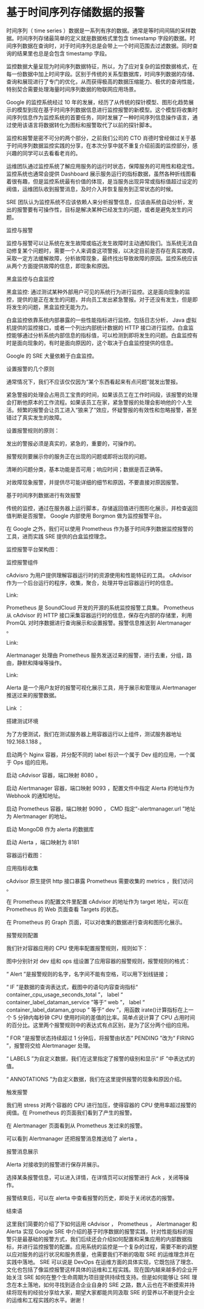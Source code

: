 # 基于时间序列存储数据的报警

时间序列（ time series ）数据是一系列有序的数据。通常是等时间间隔的采样数据。时间序列存储最简单的定义就是数据格式里包含 timestamp 字段的数据。时间序列数据在查询时，对于时间序列总是会带上一个时间范围去过滤数据。同时查询的结果里也总是会包含 timestamp 字段。



监控数据大量呈现为时间序列数据特征，所以，为了应对复杂的监控数据格式，在每一份数据中加上时间字段。区别于传统的关系型数据库，时间序列数据的存储、查询和展现进行了专门的优化，从而获得极高的数据压缩能力、极优的查询性能，特别契合需要处理海量时间序列数据的物联网应用场景。



Google 的监控系统经过 10 年的发展，经历了从传统的探针模型、图形化趋势展示的模型到现在基于时间序列数据信息进行监控报警的新模型。这个模型将收集时间序列信息作为监控系统的首要任务，同时发展了一种时间序列信息操作语言，通过使用该语言将数据转化为图标和报警取代了以前的探针脚本。



监控和报警是密不可分的两个部分，之前我们公司的 CTO 肖德时曾经做过关于基于时间序列数据监控实践的分享，在本次分享中就不重复介绍前面的监控部分，感兴趣的同学可以去看看老肖的。



运维团队通过监控系统了解应用服务的运行时状态，保障服务的可用性和稳定性。监控系统也通常会提供 Dashboard 展示服务运行的指标数据，虽然各种折线图看着很有趣，但是监控系统最有价值的体现，是当服务出现异常或指标值超过设定的阀值，运维团队收到报警消息，及时介入并恢复服务到正常状态的时候。



SRE 团队认为监控系统不应该依赖人来分析报警信息，应该由系统自动分析，发出的报警要有可操作性，目标是解决某种已经发生的问题，或者是避免发生的问题。



监控与报警



监控与报警可以让系统在发生故障或临近发生故障时主动通知我们。当系统无法自动修复某个问题时，需要一个人来调查这项警报，以决定目前是否存在真实故障，采取一定方法缓解故障，分析故障现象，最终找出导致故障的原因。监控系统应该从两个方面提供故障的信息，即现象和原因。



黑盒监控与白盒监控



黑盒监控: 通过测试某种外部用户可见的系统行为进行监控。这是面向现象的监控，提供的是正在发生的问题，并向员工发出紧急警报。对于还没有发生，但是即将发生的问题，黑盒监控无能为力。



白盒监控依靠系统内部暴露的一些性能指标进行监控。包括日志分析， Java 虚拟机提供的监控接口，或者一个列出内部统计数据的 HTTP 接口进行监控。白盒监控能够通过分析系统内部信息的指标值，可以检测到即将发生的问题。白盒监控有时是面向现象的，有时是面向原因的，这个取决于白盒监控提供的信息。



Google 的 SRE 大量依赖于白盒监控。



设置报警的几个原则



通常情况下，我们不应该仅仅因为“某个东西看起来有点问题”就发出警报。



紧急警报的处理会占用员工宝贵的时间，如果该员工在工作时间段，该报警的处理会打断他原本的工作流程。如果该员工在家，紧急警报的处理会影响他的个人生活。频繁的报警会让员工进入“狼来了”效应，怀疑警报的有效性和忽略报警，甚至错过了真实发生的故障。



设置报警规则的原则：



发出的警报必须是真实的，紧急的，重要的，可操作的。



报警规则要展示你的服务正在出现的问题或即将出现的问题。



清晰的问题分类，基本功能是否可用；响应时间；数据是否正确等。



对故障现象报警，并提供尽可能详细的细节和原因，不要直接对原因报警。



基于时间序列数据进行有效报警

传统的监控，通过在服务器上运行脚本，存储返回值进行图形化展示，并检查返回值判断是否报警。 Google 内部使用 Borgmon 做为监控报警平台。



在 Google 之外，我们可以使用 Prometheus 作为基于时间序列数据监控报警的工具，进而实践 SRE 提供的白盒监控理念。



监控报警平台架构图：







监控报警组件



cAdvisro 为用户提供理解容器运行时的资源使用和性能特征的工具。 cAdvisor 作为一个后台运行的程序，收集，聚合，处理并导出容器运行时的信息。



Link:



Prometheus 是 SoundCloud 开发的开源的系统监控报警工具集。 Prometheus 从 cAdvisor 的 HTTP 接口采集容器运行时的信息，保存在内部的存储里，利用 PromQL 对时序数据进行查询展示和设置报警。报警信息推送到 Alertmanager 。



Link:



Alertmanager 处理由 Prometheus 服务发送过来的报警，进行去重，分组，路由，静默和降噪等操作。



Link:



Alerta 是一个用户友好的报警可视化展示工具，用于展示和管理从 Alertmanager 推送过来的报警数据。



Link ：



搭建测试环境

为了方便测试，我们在测试服务器上用容器运行以上组件，测试服务器地址 192.168.1.188 。



启动两个 Nginx 容器，并分配不同的 label 标识一个属于 Dev 组的应用，一个属于 Ops 组的应用。



启动 cAdvisor 容器，端口映射 8080 。



启动 Alertmanager 容器，端口映射 9093 ，配置文件中指定 Alerta 的地址作为 Webhook 的通知地址。



启动 Prometheus 容器，端口映射 9090 ， CMD 指定“-alertmanager.url ”地址为 Alertmanager 的地址。



启动 MongoDB 作为 alerta 的数据库



启动 Alerta ，端口映射为 8181



容器运行截图：







应用指标收集



cAdvisor 原生提供 http 接口暴露 Prometheus 需要收集的 metrics ，我们访问 。







在 Prometheus 的配置文件里配置 cAdvisor 的地址作为 target 地址，可以在 Prometheus 的 Web 页面查看 Targets 的状态。







在 Prometheus 的 Graph 页面，可以对收集的数据进行查询和图形化展示。











报警规则配置



我们针对容器应用的 CPU 使用率配置报警规则，规则如下：







图中分别针对 dev 组和 ops 组设置了应用容器的报警规则，报警规则的格式：



“ Alert ”是报警规则的名字，名字间不能有空格，可以用下划线链接；



“ IF ”是数据的查询表达式，截图中的语句内容查询指标“ container\_cpu\_usage\_seconds\_total ”， label “ container\_label\_dataman\_service ”等于“ web ”， label “ container\_label\_dataman\_group ” 等于“ dev ”，用函数 irate\(\)计算指标在上一个 5 分钟内每秒钟 CPU 使用时间的差值的比率。简单点说计算了 CPU 占用时间的百分比。这里两个报警规则中的表达式有点区别，是为了区分两个组的应用。



“ FOR ”是报警状态持续超过 1 分钟后，将报警由状态“ PENDING ”改为“ FIRING ”，报警将交给 Alertmanager 处理。



“ LABELS ”为自定义数据，我们在这里指定了报警的级别和显示“ IF ”中表达式的值。



“ ANNOTATIONS ”为自定义数据，我们在这里提供报警的现象和原因介绍。



触发报警

我们用 stress 对两个容器的 CPU 进行加压，使得容器的 CPU 使用率超过报警的阀值。在 Prometheus 的页面我们看到了产生的报警。







在 Alertmanager 页面看到从 Prometheus 发过来的报警。







可以看到 Alertmanager 还把报警消息推送给了 alerta 。



报警消息展示



Alerta 对接收到的报警进行保存并展示。







选择某条报警信息，可以进入详情，在详情页可以对报警进行 Ack ，关闭等操作。







报警结束后，可以在 alerta 中查看报警的历史，即处于关闭状态的报警。







结束语



这里我们简要的介绍了下如何运用 cAdvisor ， Prometheus ， Alertmanager 和 Alerta 实现 Google SRE 中介绍的基于时序数据的报警实践，针对性能指标的报警只是最基础的报警方式，我们后续还会介绍如何配置和采集应用的内部数据指标，并进行监控报警的配置。应用系统的监控是一个复杂的过程，需要不断的调整以应对服务的运行状况和服务质量，也需要我们不断的吸取 SRE 的运维理念并在实践中落地。 SRE 可以说是 DevOps 在运维方面的具体实现，它既包括了理念、文化也包括了像监控报警这样具体的运维和工程实践。现在国内越来越多的企业开始关注 SRE 如何在整个生命周期为项目提供持续性支持。但是如何能够让 SRE 理念在本土落地，如何寻找到适合企业自身的 SRE 之路，数人云也在不断摸索并持续将现有的经验分享给大家，期望大家都能共同汲取 SRE 的营养以不断提升企业的运维和工程实践的水平。谢谢！

